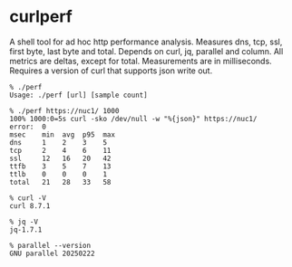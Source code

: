# curlperf
A shell tool for ad hoc http performance analysis. Measures dns, tcp, ssl, first byte, last byte and total. Depends on curl, jq, parallel and column. All metrics are deltas, except for total. Measurements are in milliseconds. Requires a version of curl that supports json write out.
```
% ./perf
Usage: ./perf [url] [sample count]
```
```
% ./perf https://nuc1/ 1000
100% 1000:0=5s curl -sko /dev/null -w "%{json}" https://nuc1/
error:  0
msec    min  avg  p95  max
dns     1    2    3    5
tcp     2    4    6    11
ssl     12   16   20   42
ttfb    3    5    7    13
ttlb    0    0    0    1
total   21   28   33   58
```
```
% curl -V
curl 8.7.1
```
```
% jq -V
jq-1.7.1
```
```
% parallel --version
GNU parallel 20250222
```
